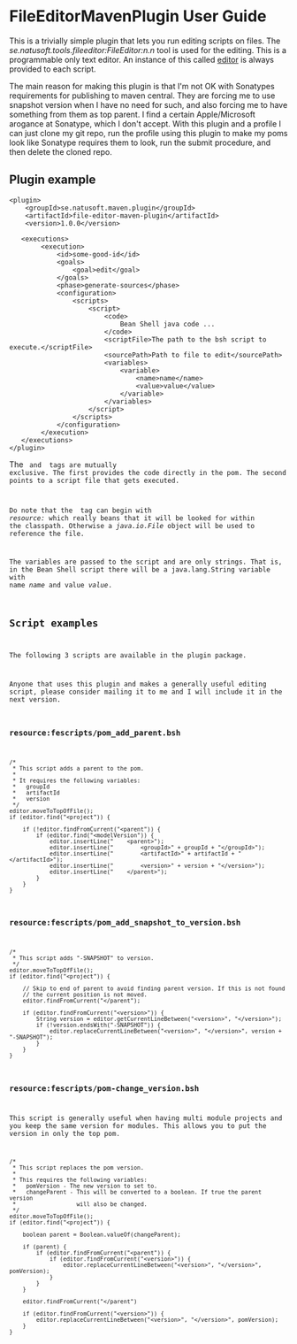 # FileEditorMavenPlugin User Guide

This is a trivially simple plugin that lets you run editing scripts on files. The _se.natusoft.tools.fileeditor:FileEditor:n.n_ tool is used for the editing. This is a programmable only text editor. An instance of this called [editor](http://apidoc.natusoft.se/FileEditor/) is always provided to each script.

The main reason for making this plugin is that I'm not OK with Sonatypes requirements for publishing to maven central. They are forcing me to use snapshot version when I have no need for such, and also forcing me to have something from them as top parent. I find a certain Apple/Microsoft arogance at Sonatype, which I don't accept. With this plugin and a profile I can just clone my git repo, run the profile using this plugin to make my poms look like Sonatype requires them to look, run the submit procedure, and then delete the cloned repo.  

## Plugin example

    <plugin>
        <groupId>se.natusoft.maven.plugin</groupId>
        <artifactId>file-editor-maven-plugin</artifactId>
        <version>1.0.0</version>
 
       <executions>
            <execution>
                <id>some-good-id</id>
                <goals>
                    <goal>edit</goal>
                </goals>
                <phase>generate-sources</phase>
                <configuration>
                    <scripts>
                        <script>
                            <code>
                                Bean Shell java code ...
                            </code>
                            <scriptFile>The path to the bsh script to execute.</scriptFile>
                            <sourcePath>Path to file to edit</sourcePath>
                            <variables>
                                <variable>
                                    <name>name</name>
                                    <value>value</value>
                                </variable>
                            </variables>
                        </script>
                    </scripts>
                </configuration>
            </execution>
       </executions>
    </plugin>

The _<code>_ and _<scriptFile>_ tags are mutually exclusive. The first provides the code directly in the pom. The second points to a script file that gets executed. 

Do note that the _<scriptFile>_ tag can begin with _resource:_ which really beans that it will be looked for within the classpath. Otherwise a _java.io.File_ object will be used to reference the file.

The variables are passed to the script and are only strings. That is, in the Bean Shell script there will be a java.lang.String variable with name _name_ and value _value_.

## Script examples

The following 3 scripts are available in the plugin package. 

Anyone that uses this plugin and makes a generally useful editing script, please consider mailing it to me and I will include it in the next version. 

### resource:fescripts/pom_add_parent.bsh

    /*
     * This script adds a parent to the pom.
     *
     * It requires the following variables:
     *   groupId
     *   artifactId
     *   version
     */
    editor.moveToTopOfFile();
    if (editor.find("<project")) {
    
        if (!editor.findFromCurrent("<parent")) {
            if (editor.find("<modelVersion")) {
                editor.insertLine("    <parent>");
                editor.insertLine("        <groupId>" + groupId + "</groupId>");
                editor.insertLine("        <artifactId>" + artifactId + "</artifactId>");
                editor.insertLine("        <version>" + version + "</version>");
                editor.insertLine("    </parent>");
            }
        }
    }

### resource:fescripts/pom_add_snapshot_to_version.bsh

    /*
     * This script adds "-SNAPSHOT" to version.
     */
    editor.moveToTopOfFile();
    if (editor.find("<project")) {
    
        // Skip to end of parent to avoid finding parent version. If this is not found
        // the current position is not moved.
        editor.findFromCurrent("</parent");
    
        if (editor.findFromCurrent("<version>")) {
            String version = editor.getCurrentLineBetween("<version>", "</version>");
            if (!version.endsWith("-SNAPSHOT")) {
                editor.replaceCurrentLineBetween("<version>", "</version>", version + "-SNAPSHOT");
            }
        }
    }

### resource:fescripts/pom-change_version.bsh

This script is generally useful when having multi module projects and you keep the same version for modules. This allows you to put the version in only the top pom. 

    /*
     * This script replaces the pom version.
     *
     * This requires the following variables:
     *   pomVersion - The new version to set to.
     *   changeParent - This will be converted to a boolean. If true the parent version
     *                  will also be changed.
     */
    editor.moveToTopOfFile();
    if (editor.find("<project")) {
    
        boolean parent = Boolean.valueOf(changeParent);
    
        if (parent) {
            if (editor.findFromCurrent("<parent")) {
                if (editor.findFromCurrent("<version>")) {
                    editor.replaceCurrentLineBetween("<version>", "</version>", pomVersion);
                }
            }
        }
    
        editor.findFromCurrent("</parent")
    
        if (editor.findFromCurrent("<version>")) {
            editor.replaceCurrentLineBetween("<version>", "</version>", pomVersion);
        }
    }


